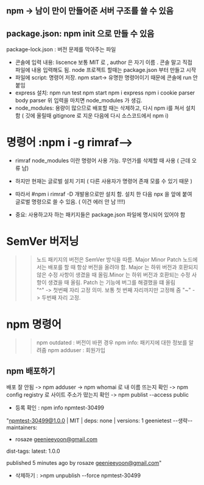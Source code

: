 ## npm -> 남이 만이 만들어준 서버 구조를 쓸 수 있음

## package.json: npm init 으로 만들 수 있음

package-lock.json : 버전 문제를 막아주는 파일

- 콘솔에 입력 내용: liscence 보통 MIT 로 , author 은 자기 이름 . 콘솔 말고 직접 파일에 내용 입력해도 됨. node 프로젝트 할때는 package.json 부터 만들고 시작
- 파일에 script: 명령어 저장.
  npm start-> 유명한 명령어이기 때문에 콘솔에 run 안 붙임
- express 설치:
  npm run test
  npm start
  npm i express
  npm i cookie parser body parser
  위 입력을 마치면 node_modules 가 생김.
- node_modules: 용량이 많으므로 배포할 때는 삭제하고, 다시 npm i를 쳐서 설치함 ( 깃에 올릴때 gitignore 로 지운 다음에 다시 소스코드에서 npm i)

# 명령어 :npm i -g rimraf-->

- rimraf node_modules 이란 명령어 사용 가능. 무언가를 삭제할 때 사용 ( 근데 오류 남)
- 하지만 현재는 글로벌 설치 기피 ( 다른 사용자가 명령어 존재 모를 수 있기 때문 )
- 따라서 #npm i rimraf -D 개발용으로만 설치 함. 설치 한 다음 npx 을 앞에 붙여 글로벌 명령으로 쓸 수 있음. ( 이건 에러 안 남 !!!!)

- 중요: 사용하고자 하는 패키지들은 package.json 파일에 명시되어 있어야 함

# SemVer 버저닝

> > 노드 패키지의 버전은 SemVer 방식을 따름.
> > Major Minor Patch
> > 노드에서는 배포를 할 때 항상 버전을 올려야 함. Major 는 하위 버전과 호환되지 않은 수정 사항이 생겼을 때 올림.Minor 는 하위 버전과 호환되는 수정 사항이 생겼을 때 올림. Patch 는 기능에 버그를 해결했을 떄 올림  
> > "^" -> 첫번째 자리 고정 의미. 보통 첫 번째 자리까지만 고정해 줌
> > "~" -> 두번째 자리 고정.

# npm 명령어

> > npm outdated : 버전이 바뀐 경우
> > npm info: 패키지에 대한 정보를 알려줌
> > npm adduser : 회원가입

## npm 배포하기

배포 잘 안됨 -> npm adduser -> npm whomai 로 내 이름 뜨는지 확인 -> npm config registry 로 사이트 주소가 떴는지 확인 -> npm publist --access public

- 등록 확인 : npm info npmtest-30499

"npmtest-30499@1.0.0 | MIT | deps: none | versions: 1
geenietest
--생략--
maintainers:

- rosaze <geenieeyoon@gmail.com>

dist-tags:
latest: 1.0.0

published 5 minutes ago by rosaze <geenieeyoon@gmail.com>"

- 삭제하기 : >npm unpublish --force npmtest-30499
